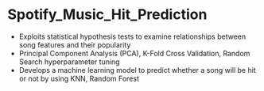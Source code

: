 # Spotify_Music_Hit_Prediction
- Exploits statistical hypothesis tests to examine relationships between song features and their popularity
- Principal Component Analysis (PCA), K-Fold Cross Validation, Random Search hyperparameter tuning
- Develops a machine learning model to predict whether a song will be hit or not by using KNN, Random Forest 
